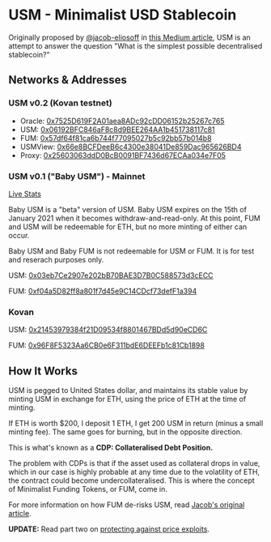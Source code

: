 # USM - Minimalist USD Stablecoin

Originally proposed by [@jacob-eliosoff](https://github.com/jacob-eliosoff) in [this Medium article](https://medium.com/@jacob.eliosoff/whats-the-simplest-possible-decentralized-stablecoin-4a25262cf5e8), USM is an attempt to answer the question "What is the simplest possible decentralised stablecoin?"

## Networks & Addresses

### USM v0.2 (Kovan testnet)

 - Oracle: [0x7525D619F2A01aea8ADc92cDD06152b25267c765](https://kovan.etherscan.io/address/0x7525D619F2A01aea8ADc92cDD06152b25267c765)
 - USM: [0x06192BFC846aF8c8d9BEE264AA1b451738117c81](https://kovan.etherscan.io/address/0x06192BFC846aF8c8d9BEE264AA1b451738117c81)
 - FUM: [0x57df64f81ca6b744f77095027b5c92bb57b014b8](https://kovan.etherscan.io/address/0x57df64f81ca6b744f77095027b5c92bb57b014b8)
 - USMView: [0x66e8BCFDeeB6c4300e38041De859Dac965626BD4](https://kovan.etherscan.io/address/0x66e8BCFDeeB6c4300e38041De859Dac965626BD4)
 - Proxy: [0x25603063ddD0BcB0091BF7436d67ECAa034e7F05](https://kovan.etherscan.io/address/0x25603063ddD0BcB0091BF7436d67ECAa034e7F05)

### USM v0.1 ("Baby USM") - Mainnet

[Live Stats](https://usmfum.github.io/USM-Stats/)

Baby USM is a "beta" version of USM. Baby USM expires on the 15th of January 2021 when it becomes withdraw-and-read-only. At this point, FUM and USM will be redeemable for ETH, but no more minting of either can occur.

Baby USM and Baby FUM is not redeemable for USM or FUM. It is for test and reserach purposes only.

USM: [0x03eb7Ce2907e202bB70BAE3D7B0C588573d3cECC](https://etherscan.io/address/0x03eb7Ce2907e202bB70BAE3D7B0C588573d3cECC)

FUM: [0xf04a5D82ff8a801f7d45e9C14CDcf73defF1a394](https://etherscan.io/address/0xf04a5D82ff8a801f7d45e9C14CDcf73defF1a394)

### Kovan

USM: [0x21453979384f21D09534f8801467BDd5d90eCD6C](https://kovan.etherscan.io/address/0x21453979384f21D09534f8801467BDd5d90eCD6C)

FUM: [0x96F8F5323Aa6CB0e6F311bdE6DEEFb1c81Cb1898](https://kovan.etherscan.io/address/0x96F8F5323Aa6CB0e6F311bdE6DEEFb1c81Cb1898)

## How It Works

USM is pegged to United States dollar, and maintains its stable value by minting USM in exchange for ETH, using the price of ETH at the time of minting.

If ETH is worth $200, I deposit 1 ETH, I get 200 USM in return (minus a small minting fee). The same goes for burning, but in the opposite direction.

This is what's known as a **CDP: Collateralised Debt Position.**

The problem with CDPs is that if the asset used as collateral drops in value, which in our case is highly probable at any time due to the volatility of ETH, the contract could become undercollateralised. This is where the concept of Minimalist Funding Tokens, or FUM, come in.

For more information on how FUM de-risks USM, read [Jacob's original article](https://medium.com/@jacob.eliosoff/whats-the-simplest-possible-decentralized-stablecoin-4a25262cf5e8).

**UPDATE:** Read part two on [protecting against price exploits](https://medium.com/@jacob.eliosoff/usm-minimalist-stablecoin-part-2-protecting-against-price-exploits-a16f55408216).
